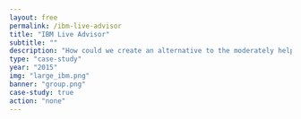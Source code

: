 ```yaml
---
layout: free
permalink: /ibm-live-advisor
title: "IBM Live Advisor"
subtitle: ""
description: "How could we create an alternative to the moderately helpful and mildly annoying 'Live Chat' on IBM product pages?<br><br> As an intern, I was part of a larger team that did prototyping and UX research for IBM's Live Advisor."
type: "case-study"
year: "2015"
img: "large_ibm.png"
banner: "group.png"
case-study: true
action: "none"
---
```

